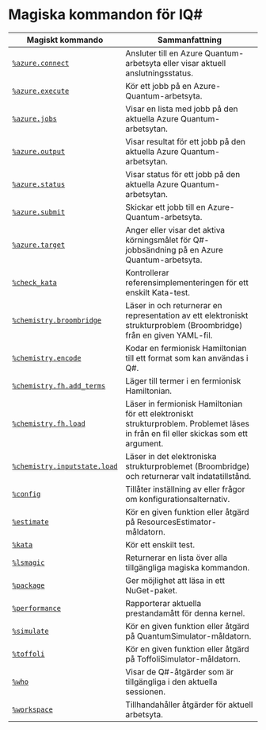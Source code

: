 # <a name="iq-magic-commands"></a>Magiska kommandon för IQ#

| Magiskt kommando | Sammanfattning |
|---------------|---------|
| [`%azure.connect`](xref:microsoft.quantum.iqsharp.magic-ref.azure.connect) | Ansluter till en Azure Quantum-arbetsyta eller visar aktuell anslutningsstatus. |
| [`%azure.execute`](xref:microsoft.quantum.iqsharp.magic-ref.azure.execute) | Kör ett jobb på en Azure-Quantum-arbetsyta. |
| [`%azure.jobs`](xref:microsoft.quantum.iqsharp.magic-ref.azure.jobs) | Visar en lista med jobb på den aktuella Azure Quantum-arbetsytan. |
| [`%azure.output`](xref:microsoft.quantum.iqsharp.magic-ref.azure.output) | Visar resultat för ett jobb på den aktuella Azure Quantum-arbetsytan. |
| [`%azure.status`](xref:microsoft.quantum.iqsharp.magic-ref.azure.status) | Visar status för ett jobb på den aktuella Azure Quantum-arbetsytan. |
| [`%azure.submit`](xref:microsoft.quantum.iqsharp.magic-ref.azure.submit) | Skickar ett jobb till en Azure-Quantum-arbetsyta. |
| [`%azure.target`](xref:microsoft.quantum.iqsharp.magic-ref.azure.target) | Anger eller visar det aktiva körningsmålet för Q#-jobbsändning på en Azure Quantum-arbetsyta. |
| [`%check_kata`](xref:microsoft.quantum.iqsharp.magic-ref.check_kata) | Kontrollerar referensimplementeringen för ett enskilt Kata-test. |
| [`%chemistry.broombridge`](xref:microsoft.quantum.iqsharp.magic-ref.chemistry.broombridge) | Läser in och returnerar en representation av ett elektroniskt strukturproblem (Broombridge) från en given YAML-fil. |
| [`%chemistry.encode`](xref:microsoft.quantum.iqsharp.magic-ref.chemistry.encode) | Kodar en fermionisk Hamiltonian till ett format som kan användas i Q#. |
| [`%chemistry.fh.add_terms`](xref:microsoft.quantum.iqsharp.magic-ref.chemistry.fh.add_terms) | Läger till termer i en fermionisk Hamiltonian. |
| [`%chemistry.fh.load`](xref:microsoft.quantum.iqsharp.magic-ref.chemistry.fh.load) | Läser in fermionisk Hamiltonian för ett elektroniskt strukturproblem. Problemet läses in från en fil eller skickas som ett argument. |
| [`%chemistry.inputstate.load`](xref:microsoft.quantum.iqsharp.magic-ref.chemistry.inputstate.load) | Läser in det elektroniska strukturproblemet (Broombridge) och returnerar valt indatatillstånd. |
| [`%config`](xref:microsoft.quantum.iqsharp.magic-ref.config) | Tillåter inställning av eller frågor om konfigurationsalternativ. |
| [`%estimate`](xref:microsoft.quantum.iqsharp.magic-ref.estimate) | Kör en given funktion eller åtgärd på ResourcesEstimator-måldatorn. |
| [`%kata`](xref:microsoft.quantum.iqsharp.magic-ref.kata) | Kör ett enskilt test. |
| [`%lsmagic`](xref:microsoft.quantum.iqsharp.magic-ref.lsmagic) | Returnerar en lista över alla tillgängliga magiska kommandon. |
| [`%package`](xref:microsoft.quantum.iqsharp.magic-ref.package) | Ger möjlighet att läsa in ett NuGet-paket. |
| [`%performance`](xref:microsoft.quantum.iqsharp.magic-ref.performance) | Rapporterar aktuella prestandamått för denna kernel. |
| [`%simulate`](xref:microsoft.quantum.iqsharp.magic-ref.simulate) | Kör en given funktion eller åtgärd på QuantumSimulator-måldatorn. |
| [`%toffoli`](xref:microsoft.quantum.iqsharp.magic-ref.toffoli) | Kör en given funktion eller åtgärd på ToffoliSimulator-måldatorn. |
| [`%who`](xref:microsoft.quantum.iqsharp.magic-ref.who) | Visar de Q#-åtgärder som är tillgängliga i den aktuella sessionen. |
| [`%workspace`](xref:microsoft.quantum.iqsharp.magic-ref.workspace) | Tillhandahåller åtgärder för aktuell arbetsyta. |

